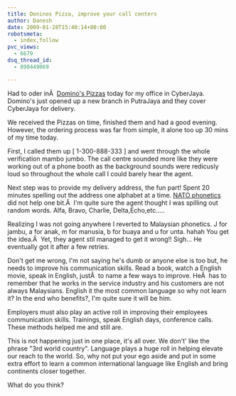 ```yaml
---
title: Doninos Pizza, improve your call centers
author: Danesh
date: 2009-01-28T15:40:14+00:00
robotsmeta:
  - index,follow
pvc_views:
  - 6679
dsq_thread_id:
  - 890449069

---
```

Had to oder inÂ  [Domino's Pizzas][1] today for my office in CyberJaya. Domino's just opened up a new branch in PutraJaya and they cover CyberJaya for delivery.

We received the Pizzas on time, finished them and had a good evening. However, the ordering process was far from simple, it alone too up 30 mins of my time today.

First, I called them up [ 1-300-888-333 ] and went through the whole verification mambo jumbo. The call centre sounded more like they were working out of a phone booth as the background sounds were redicusly loud so throughout the whole call I could barely hear the agent.

Next step was to provide my delivery address, the fun part! Spent 20 minutes spelling out the address one alphabet at a time. [NATO phonetics][2] did not help one bit.Â  I'm quite sure the agent thought I was spilling out random words. Alfa, Bravo, Charlie, Delta,Echo,etc.....

Realizing I was not going anywhere I reverted to Malaysian phonetics. J for jambu, a for anak, m for manusia, b for buaya and u for unta. hahah You get the idea.Â  Yet, they agent stil managed to get it wrong!! Sigh... He eventually got it after a few retries.

Don't get me wrong, I'm not saying he's dumb or anyone else is too but, he needs to improve his communication skills. Read a book, watch a English movie, speak in English, justÂ  to name a few ways to improve. HeÂ  has to remember that he works in the service industry and his customers are not always Malaysians. English it the most common language so why not learn it? In the end who benefits?, I'm quite sure it will be him.

Employers must also play an active roll in improving their employees communication skills. Trainings, speak English days, conference calls. These methods helped me and still are.

This is not happening just in one place, it's all over. We don't' like the phrase "3rd world country". Language plays a huge roll in helping elevate our reach to the world. So, why not put your ego aside and put in some extra effort to learn a common international language like English and bring continents closer together.

What do you think?

 [1]: http://www.dominos.com.my/
 [2]: http://en.wikipedia.org/wiki/NATO_phonetic_alphabet#Letters